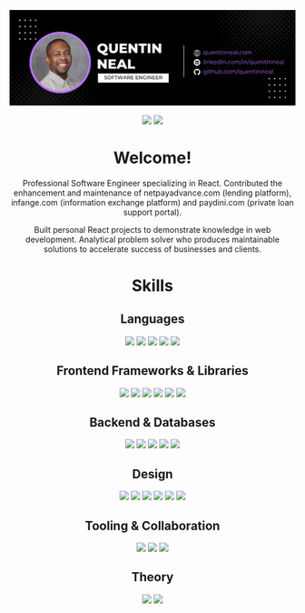 ![](https://raw.githubusercontent.com/quentinneal/quentinneal/main/quentinneal.png)
<div align="center">

<a href="https://quentinneal.com" rel="some text">![](https://img.shields.io/badge/website-f0f6fc?style=for-the-badge&logo=About.me&logoColor=161b22)</a>
<a href="https://www.linkedin.com/in/quentinneal/" rel="some text">![](https://img.shields.io/badge/LinkedIn-0077B5?style=for-the-badge&logo=linkedin&logoColor=white)</a>

# Welcome!

Professional Software Engineer specializing in React. Contributed the enhancement and maintenance of netpayadvance.com (lending platform), infange.com (information exchange platform) and paydini.com (private loan support portal).

Built personal React projects to demonstrate knowledge in web development. Analytical problem solver who produces maintainable solutions to accelerate success of businesses and clients.

# Skills

## Languages

![](https://img.shields.io/badge/JavaScript-F7DF1E?style=for-the-badge&logo=javascript&logoColor=black)
![](https://img.shields.io/badge/TypeScript-007ACC?style=for-the-badge&logo=typescript&logoColor=white)
![](https://img.shields.io/badge/HTML5-E34F26?style=for-the-badge&logo=html5&logoColor=white)
![](https://img.shields.io/badge/CSS3-1572B6?style=for-the-badge&logo=css3&logoColor=white)
![](https://img.shields.io/badge/C%23-239120?style=for-the-badge&logo=c-sharp&logoColor=white)

## Frontend Frameworks & Libraries

![](https://img.shields.io/badge/-ReactJs-61DAFB?logo=react&logoColor=black&style=for-the-badge)
![](https://img.shields.io/badge/Redux-593D88?style=for-the-badge&logo=redux&logoColor=white)
![](https://img.shields.io/badge/Redux_Toolkit-593D88?style=for-the-badge&logo=redux&logoColor=white)
![](https://img.shields.io/badge/React_Router-CA4245?style=for-the-badge&logo=react-router&logoColor=white)
![](https://img.shields.io/badge/Jest-323330?style=for-the-badge&logo=Jest&logoColor=white)
![](https://img.shields.io/badge/react%20testing%20library-323330?style=for-the-badge&logo=testing-library&logoColor=red)

## Backend & Databases

![](https://img.shields.io/badge/Node.js-43853D?style=for-the-badge&logo=node.js&logoColor=white)
![](https://img.shields.io/badge/Express.js-404D59?style=for-the-badge)
![](https://img.shields.io/badge/SQL_(TSQL_&_PostgreSQL)-00000F?style=for-the-badge&logo=mysql&logoColor=white)
![](https://img.shields.io/badge/ASP.NET-7D4698?style=for-the-badge&logoColor=white)
![](https://img.shields.io/badge/API_Development-EF3939?style=for-the-badge&i&logoColor=white)

## Design

![](https://img.shields.io/badge/User_Interface-%23B92B27.svg?&style=for-the-badge&logoColor=white)
![](https://img.shields.io/badge/-User_Experience-FFA116?style=for-the-badge&logoColor=black)
![](https://img.shields.io/badge/Figma-F24E1E?style=for-the-badge&logo=figma&logoColor=white)
![](https://img.shields.io/badge/Sass-CC6699?style=for-the-badge&logo=sass&logoColor=white)
![](https://img.shields.io/badge/Material--UI-0081CB?style=for-the-badge&logo=material-ui&logoColor=white)
![](https://img.shields.io/badge/Responsive_Design-38B2AC?style=for-the-badge&logoColor=white)

## Tooling & Collaboration

![](https://img.shields.io/badge/GIT-E44C30?style=for-the-badge&logo=git&logoColor=white)
![](https://img.shields.io/badge/GitHub-100000?style=for-the-badge&logo=github&logoColor=white)
![](https://img.shields.io/badge/ClickUp-20BEFF?style=for-the-badge&logoColor=white)

## Theory

![](https://img.shields.io/badge/Data_Structures_&_Algorithms-FF4500?style=for-the-badge&logoColor=white)
![](https://img.shields.io/badge/Design_Principles-339933?style=for-the-badge&logo)
</div>

<!--

**quentinneal/quentinneal** is a ✨ _special_ ✨ repository because its `README.md` (this file) appears on your GitHub profile.

Here are some ideas to get you started:

- 🔭 I’m currently working on ...
- 🌱 I’m currently learning ...
- 👯 I’m looking to collaborate on ...
- 🤔 I’m looking for help with ...
- 💬 Ask me about ...
- 📫 How to reach me: ...
- 😄 Pronouns: ...
- ⚡ Fun fact: ...

-->

